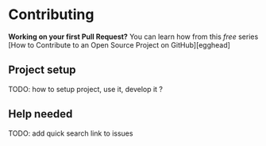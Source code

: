 # Contributing

**Working on your first Pull Request?** You can learn how from this *free* series
[How to Contribute to an Open Source Project on GitHub][egghead]

## Project setup

TODO: how to setup project, use it, develop it ?


## Help needed

TODO: add quick search link to issues
